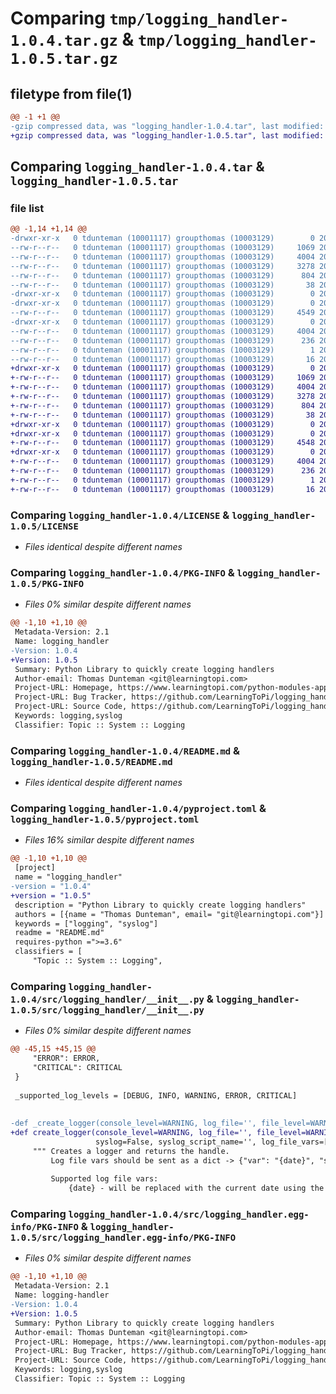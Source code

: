 # Comparing `tmp/logging_handler-1.0.4.tar.gz` & `tmp/logging_handler-1.0.5.tar.gz`

## filetype from file(1)

```diff
@@ -1 +1 @@
-gzip compressed data, was "logging_handler-1.0.4.tar", last modified: Fri Apr 21 04:51:33 2023, max compression
+gzip compressed data, was "logging_handler-1.0.5.tar", last modified: Fri Apr 21 04:54:53 2023, max compression
```

## Comparing `logging_handler-1.0.4.tar` & `logging_handler-1.0.5.tar`

### file list

```diff
@@ -1,14 +1,14 @@
-drwxr-xr-x   0 tdunteman (10001117) groupthomas (10003129)        0 2023-04-21 04:51:33.051484 logging_handler-1.0.4/
--rw-r--r--   0 tdunteman (10001117) groupthomas (10003129)     1069 2023-01-27 21:59:39.000000 logging_handler-1.0.4/LICENSE
--rw-r--r--   0 tdunteman (10001117) groupthomas (10003129)     4004 2023-04-21 04:51:33.051484 logging_handler-1.0.4/PKG-INFO
--rw-r--r--   0 tdunteman (10001117) groupthomas (10003129)     3278 2023-01-27 21:59:39.000000 logging_handler-1.0.4/README.md
--rw-r--r--   0 tdunteman (10001117) groupthomas (10003129)      804 2023-04-21 04:50:20.000000 logging_handler-1.0.4/pyproject.toml
--rw-r--r--   0 tdunteman (10001117) groupthomas (10003129)       38 2023-04-21 04:51:33.051484 logging_handler-1.0.4/setup.cfg
-drwxr-xr-x   0 tdunteman (10001117) groupthomas (10003129)        0 2023-04-21 04:51:33.048151 logging_handler-1.0.4/src/
-drwxr-xr-x   0 tdunteman (10001117) groupthomas (10003129)        0 2023-04-21 04:51:33.051484 logging_handler-1.0.4/src/logging_handler/
--rw-r--r--   0 tdunteman (10001117) groupthomas (10003129)     4549 2023-04-21 04:50:03.000000 logging_handler-1.0.4/src/logging_handler/__init__.py
-drwxr-xr-x   0 tdunteman (10001117) groupthomas (10003129)        0 2023-04-21 04:51:33.051484 logging_handler-1.0.4/src/logging_handler.egg-info/
--rw-r--r--   0 tdunteman (10001117) groupthomas (10003129)     4004 2023-04-21 04:51:33.000000 logging_handler-1.0.4/src/logging_handler.egg-info/PKG-INFO
--rw-r--r--   0 tdunteman (10001117) groupthomas (10003129)      236 2023-04-21 04:51:33.000000 logging_handler-1.0.4/src/logging_handler.egg-info/SOURCES.txt
--rw-r--r--   0 tdunteman (10001117) groupthomas (10003129)        1 2023-04-21 04:51:33.000000 logging_handler-1.0.4/src/logging_handler.egg-info/dependency_links.txt
--rw-r--r--   0 tdunteman (10001117) groupthomas (10003129)       16 2023-04-21 04:51:33.000000 logging_handler-1.0.4/src/logging_handler.egg-info/top_level.txt
+drwxr-xr-x   0 tdunteman (10001117) groupthomas (10003129)        0 2023-04-21 04:54:53.914944 logging_handler-1.0.5/
+-rw-r--r--   0 tdunteman (10001117) groupthomas (10003129)     1069 2023-01-27 21:59:39.000000 logging_handler-1.0.5/LICENSE
+-rw-r--r--   0 tdunteman (10001117) groupthomas (10003129)     4004 2023-04-21 04:54:53.914944 logging_handler-1.0.5/PKG-INFO
+-rw-r--r--   0 tdunteman (10001117) groupthomas (10003129)     3278 2023-01-27 21:59:39.000000 logging_handler-1.0.5/README.md
+-rw-r--r--   0 tdunteman (10001117) groupthomas (10003129)      804 2023-04-21 04:54:31.000000 logging_handler-1.0.5/pyproject.toml
+-rw-r--r--   0 tdunteman (10001117) groupthomas (10003129)       38 2023-04-21 04:54:53.914944 logging_handler-1.0.5/setup.cfg
+drwxr-xr-x   0 tdunteman (10001117) groupthomas (10003129)        0 2023-04-21 04:54:53.911611 logging_handler-1.0.5/src/
+drwxr-xr-x   0 tdunteman (10001117) groupthomas (10003129)        0 2023-04-21 04:54:53.914944 logging_handler-1.0.5/src/logging_handler/
+-rw-r--r--   0 tdunteman (10001117) groupthomas (10003129)     4548 2023-04-21 04:54:25.000000 logging_handler-1.0.5/src/logging_handler/__init__.py
+drwxr-xr-x   0 tdunteman (10001117) groupthomas (10003129)        0 2023-04-21 04:54:53.914944 logging_handler-1.0.5/src/logging_handler.egg-info/
+-rw-r--r--   0 tdunteman (10001117) groupthomas (10003129)     4004 2023-04-21 04:54:53.000000 logging_handler-1.0.5/src/logging_handler.egg-info/PKG-INFO
+-rw-r--r--   0 tdunteman (10001117) groupthomas (10003129)      236 2023-04-21 04:54:53.000000 logging_handler-1.0.5/src/logging_handler.egg-info/SOURCES.txt
+-rw-r--r--   0 tdunteman (10001117) groupthomas (10003129)        1 2023-04-21 04:54:53.000000 logging_handler-1.0.5/src/logging_handler.egg-info/dependency_links.txt
+-rw-r--r--   0 tdunteman (10001117) groupthomas (10003129)       16 2023-04-21 04:54:53.000000 logging_handler-1.0.5/src/logging_handler.egg-info/top_level.txt
```

### Comparing `logging_handler-1.0.4/LICENSE` & `logging_handler-1.0.5/LICENSE`

 * *Files identical despite different names*

### Comparing `logging_handler-1.0.4/PKG-INFO` & `logging_handler-1.0.5/PKG-INFO`

 * *Files 0% similar despite different names*

```diff
@@ -1,10 +1,10 @@
 Metadata-Version: 2.1
 Name: logging_handler
-Version: 1.0.4
+Version: 1.0.5
 Summary: Python Library to quickly create logging handlers
 Author-email: Thomas Dunteman <git@learningtopi.com>
 Project-URL: Homepage, https://www.learningtopi.com/python-modules-applications/python_logging_handler/
 Project-URL: Bug Tracker, https://github.com/LearningToPi/logging_handler/issues
 Project-URL: Source Code, https://github.com/LearningToPi/logging_handler
 Keywords: logging,syslog
 Classifier: Topic :: System :: Logging
```

### Comparing `logging_handler-1.0.4/README.md` & `logging_handler-1.0.5/README.md`

 * *Files identical despite different names*

### Comparing `logging_handler-1.0.4/pyproject.toml` & `logging_handler-1.0.5/pyproject.toml`

 * *Files 16% similar despite different names*

```diff
@@ -1,10 +1,10 @@
 [project]
 name = "logging_handler"
-version = "1.0.4"
+version = "1.0.5"
 description = "Python Library to quickly create logging handlers"
 authors = [{name = "Thomas Dunteman", email= "git@learningtopi.com"}]
 keywords = ["logging", "syslog"]
 readme = "README.md"
 requires-python =">=3.6"
 classifiers = [
     "Topic :: System :: Logging",
```

### Comparing `logging_handler-1.0.4/src/logging_handler/__init__.py` & `logging_handler-1.0.5/src/logging_handler/__init__.py`

 * *Files 0% similar despite different names*

```diff
@@ -45,15 +45,15 @@
     "ERROR": ERROR,
     "CRITICAL": CRITICAL
 }
 
 _supported_log_levels = [DEBUG, INFO, WARNING, ERROR, CRITICAL]
 
 
-def _create_logger(console_level=WARNING, log_file='', file_level=WARNING, name='', file_mode='a', console=True,
+def create_logger(console_level=WARNING, log_file='', file_level=WARNING, name='', file_mode='a', console=True,
                   syslog=False, syslog_script_name='', log_file_vars=[], log_file_retention_days=0, propagate=False):
     """ Creates a logger and returns the handle.
         Log file vars should be sent as a dict -> {"var": "{date}", "set": "%Y-%m-%d-%Y-%M"}
 
         Supported log file vars:
             {date} - will be replaced with the current date using the provided strftime format
```

### Comparing `logging_handler-1.0.4/src/logging_handler.egg-info/PKG-INFO` & `logging_handler-1.0.5/src/logging_handler.egg-info/PKG-INFO`

 * *Files 0% similar despite different names*

```diff
@@ -1,10 +1,10 @@
 Metadata-Version: 2.1
 Name: logging-handler
-Version: 1.0.4
+Version: 1.0.5
 Summary: Python Library to quickly create logging handlers
 Author-email: Thomas Dunteman <git@learningtopi.com>
 Project-URL: Homepage, https://www.learningtopi.com/python-modules-applications/python_logging_handler/
 Project-URL: Bug Tracker, https://github.com/LearningToPi/logging_handler/issues
 Project-URL: Source Code, https://github.com/LearningToPi/logging_handler
 Keywords: logging,syslog
 Classifier: Topic :: System :: Logging
```

